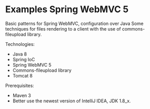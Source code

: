 # Examples Spring WebMVC 5

Basic patterns for Spring WebMVC, configuration over Java
Some techniques for files rendering to a client with the use of commons-fileupload library.

Technologies:
- Java 8
- Spring IoC
- Spring WebMVC 5
- Commons-fileupload library
- Tomcat 8

Prerequisites:
- Maven 3
- Better use the newest version of IntelliJ IDEA, JDK 1.8_x.